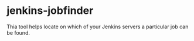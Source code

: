 # jenkins-jobfinder

Thia tool helps locate on which of your Jenkins servers a particular job can be found.

